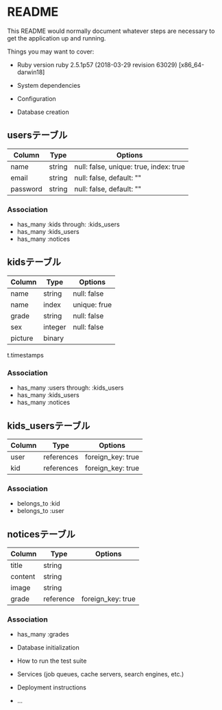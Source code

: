 # README

This README would normally document whatever steps are necessary to get the
application up and running.

Things you may want to cover:

* Ruby version
ruby 2.5.1p57 (2018-03-29 revision 63029) [x86_64-darwin18]

* System dependencies

* Configuration

* Database creation

## usersテーブル
|Column|Type|Options|
|------|----|-------|
|name|string|null: false, unique: true, index: true|
|email|string|null: false, default: ""|
|password|string|null: false, default: ""|
### Association
- has_many :kids through: :kids_users
- has_many :kids_users
- has_many :notices


## kidsテーブル
|Column|Type|Options|
|------|----|-------|
|name|string|null: false|
|name|index|unique: frue|
|grade|string|null: false|
|sex|integer|null: false|
|picture|binary|
t.timestamps
### Association
- has_many :users through: :kids_users
- has_many :kids_users
- has_many :notices


## kids_usersテーブル
|Column|Type|Options|
|------|----|-------|
|user|references|foreign_key: true|
|kid|references|foreign_key: true|
### Association
- belongs_to :kid
- belongs_to :user


## noticesテーブル
|Column|Type|Options|
|------|----|-------|
|title|string|
|content|string|
|image|string|
|grade|reference|foreign_key: true|
### Association
- has_many :grades

* Database initialization

* How to run the test suite

* Services (job queues, cache servers, search engines, etc.)

* Deployment instructions

* ...
